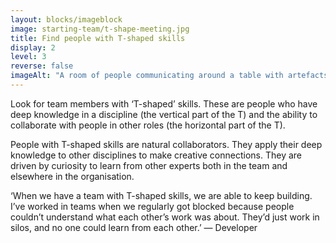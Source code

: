 ```yaml
---
layout: blocks/imageblock
image: starting-team/t-shape-meeting.jpg
title: Find people with T-shaped skills
display: 2
level: 3
reverse: false
imageAlt: "A room of people communicating around a table with artefacts on the walls and table."
---
```


Look for team members with ‘T-shaped’ skills. These are people who have deep knowledge in a discipline (the vertical part of the T) and the ability to collaborate with people in other roles (the horizontal part of the T).

People with T-shaped skills are natural collaborators. They apply their deep knowledge to other disciplines to make creative connections. They are driven by curiosity to learn from other experts both in the team and elsewhere in the organisation.

‘When we have a team with T-shaped skills, we are able to keep building. I’ve worked in teams when we regularly got blocked because people couldn’t understand what each other’s work was about. They’d just work in silos, and no one could learn from each other.’ — Developer

